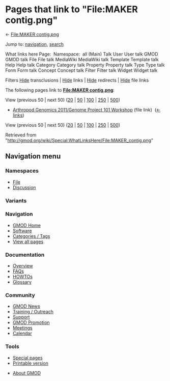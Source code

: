 <div id="mw-page-base" class="noprint">

</div>

<div id="mw-head-base" class="noprint">

</div>

<div id="content" class="mw-body" role="main">

<span id="top"></span>

<div id="mw-js-message" style="display:none;">

</div>



# <span dir="auto">Pages that link to "File:MAKER contig.png"</span>

<div id="bodyContent">

<div id="contentSub">

← [File:MAKER
contig.png](/wiki/File:MAKER_contig.png "File:MAKER contig.png")

</div>

<div id="jump-to-nav" class="mw-jump">

Jump to: [navigation](#mw-navigation), [search](#p-search)

</div>

<div id="mw-content-text">

What links here Page:  Namespace:  all (Main) Talk User User talk GMOD
GMOD talk File File talk MediaWiki MediaWiki talk Template Template talk
Help Help talk Category Category talk Property Property talk Type Type
talk Form Form talk Concept Concept talk Filter Filter talk Widget
Widget talk

Filters
[Hide](/mediawiki/index.php?title=Special:WhatLinksHere/File:MAKER_contig.png&hidetrans=1 "Special:WhatLinksHere/File:MAKER contig.png")
transclusions \|
[Hide](/mediawiki/index.php?title=Special:WhatLinksHere/File:MAKER_contig.png&hidelinks=1 "Special:WhatLinksHere/File:MAKER contig.png")
links \|
[Hide](/mediawiki/index.php?title=Special:WhatLinksHere/File:MAKER_contig.png&hideredirs=1 "Special:WhatLinksHere/File:MAKER contig.png")
redirects \|
[Hide](/mediawiki/index.php?title=Special:WhatLinksHere/File:MAKER_contig.png&hideimages=1 "Special:WhatLinksHere/File:MAKER contig.png")
file links

The following pages link to **[File:MAKER
contig.png](/wiki/File:MAKER_contig.png "File:MAKER contig.png")**:

View (previous 50 \| next 50)
([20](/mediawiki/index.php?title=Special:WhatLinksHere/File:MAKER_contig.png&limit=20 "Special:WhatLinksHere/File:MAKER contig.png")
\|
[50](/mediawiki/index.php?title=Special:WhatLinksHere/File:MAKER_contig.png&limit=50 "Special:WhatLinksHere/File:MAKER contig.png")
\|
[100](/mediawiki/index.php?title=Special:WhatLinksHere/File:MAKER_contig.png&limit=100 "Special:WhatLinksHere/File:MAKER contig.png")
\|
[250](/mediawiki/index.php?title=Special:WhatLinksHere/File:MAKER_contig.png&limit=250 "Special:WhatLinksHere/File:MAKER contig.png")
\|
[500](/mediawiki/index.php?title=Special:WhatLinksHere/File:MAKER_contig.png&limit=500 "Special:WhatLinksHere/File:MAKER contig.png"))

- [Arthropod Genomics 2011/Genome Project 101
  Workshop](/wiki/Arthropod_Genomics_2011/Genome_Project_101_Workshop "Arthropod Genomics 2011/Genome Project 101 Workshop")
  (file link) ‎ <span class="mw-whatlinkshere-tools">([←
  links](/mediawiki/index.php?title=Special:WhatLinksHere&target=Arthropod+Genomics+2011%2FGenome+Project+101+Workshop "Special:WhatLinksHere"))</span>

View (previous 50 \| next 50)
([20](/mediawiki/index.php?title=Special:WhatLinksHere/File:MAKER_contig.png&limit=20 "Special:WhatLinksHere/File:MAKER contig.png")
\|
[50](/mediawiki/index.php?title=Special:WhatLinksHere/File:MAKER_contig.png&limit=50 "Special:WhatLinksHere/File:MAKER contig.png")
\|
[100](/mediawiki/index.php?title=Special:WhatLinksHere/File:MAKER_contig.png&limit=100 "Special:WhatLinksHere/File:MAKER contig.png")
\|
[250](/mediawiki/index.php?title=Special:WhatLinksHere/File:MAKER_contig.png&limit=250 "Special:WhatLinksHere/File:MAKER contig.png")
\|
[500](/mediawiki/index.php?title=Special:WhatLinksHere/File:MAKER_contig.png&limit=500 "Special:WhatLinksHere/File:MAKER contig.png"))

</div>

<div class="printfooter">

Retrieved from
"<http://gmod.org/wiki/Special:WhatLinksHere/File:MAKER_contig.png>"

</div>

<div id="catlinks" class="catlinks catlinks-allhidden">

</div>

<div class="visualClear">

</div>

</div>

</div>

<div id="mw-navigation">

## Navigation menu

<div id="mw-head">



<div id="left-navigation">

<div id="p-namespaces" class="vectorTabs" role="navigation"
aria-labelledby="p-namespaces-label">

### Namespaces

- <span id="ca-nstab-image"><a href="/wiki/File:MAKER_contig.png" accesskey="c"
  title="View the file page [c]">File</a></span>
- <span id="ca-talk"><a
  href="/mediawiki/index.php?title=File_talk:MAKER_contig.png&amp;action=edit&amp;redlink=1"
  accesskey="t"
  title="Discussion about the content page [t]">Discussion</a></span>

</div>

<div id="p-variants" class="vectorMenu emptyPortlet" role="navigation"
aria-labelledby="p-variants-label">

### 

### Variants[](#)

<div class="menu">

</div>

</div>

</div>





</div>

</div>

</div>

<div id="mw-panel">

<div id="p-logo" role="banner">

<a href="/wiki/Main_Page"
style="background-image: url(http://gmod.org/images/GMOD-cogs.png);"
title="Visit the main page"></a>

</div>

<div id="p-Navigation" class="portal" role="navigation"
aria-labelledby="p-Navigation-label">

### Navigation

<div class="body">

- <span id="n-GMOD-Home">[GMOD Home](/wiki/Main_Page)</span>
- <span id="n-Software">[Software](/wiki/GMOD_Components)</span>
- <span id="n-Categories-.2F-Tags">[Categories /
  Tags](/wiki/Categories)</span>
- <span id="n-View-all-pages">[View all
  pages](/wiki/Special:AllPages)</span>

</div>

</div>

<div id="p-Documentation" class="portal" role="navigation"
aria-labelledby="p-Documentation-label">

### Documentation

<div class="body">

- <span id="n-Overview">[Overview](/wiki/Overview)</span>
- <span id="n-FAQs">[FAQs](/wiki/Category:FAQ)</span>
- <span id="n-HOWTOs">[HOWTOs](/wiki/Category:HOWTO)</span>
- <span id="n-Glossary">[Glossary](/wiki/Glossary)</span>

</div>

</div>

<div id="p-Community" class="portal" role="navigation"
aria-labelledby="p-Community-label">

### Community

<div class="body">

- <span id="n-GMOD-News">[GMOD News](/wiki/GMOD_News)</span>
- <span id="n-Training-.2F-Outreach">[Training /
  Outreach](/wiki/Training_and_Outreach)</span>
- <span id="n-Support">[Support](/wiki/Support)</span>
- <span id="n-GMOD-Promotion">[GMOD
  Promotion](/wiki/GMOD_Promotion)</span>
- <span id="n-Meetings">[Meetings](/wiki/Meetings)</span>
- <span id="n-Calendar">[Calendar](/wiki/Calendar)</span>

</div>

</div>

<div id="p-tb" class="portal" role="navigation"
aria-labelledby="p-tb-label">

### Tools

<div class="body">

- <span id="t-specialpages"><a href="/wiki/Special:SpecialPages" accesskey="q"
  title="A list of all special pages [q]">Special pages</a></span>
- <span id="t-print"><a
  href="/mediawiki/index.php?title=Special:WhatLinksHere/File:MAKER_contig.png&amp;printable=yes"
  rel="alternate" accesskey="p"
  title="Printable version of this page [p]">Printable version</a></span>

</div>

</div>

</div>

</div>

<div id="footer" role="contentinfo">

- <span id="footer-places-about">[About
  GMOD](/wiki/GMOD:About "GMOD:About")</span>

<!-- -->






</div>
